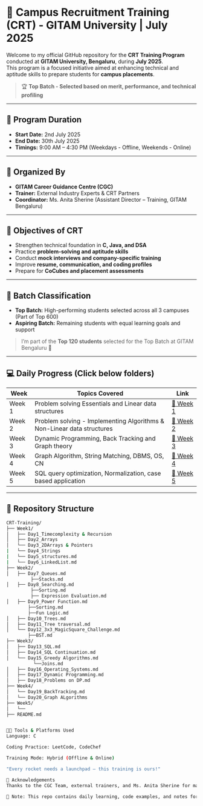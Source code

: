 # 💼 Campus Recruitment Training (CRT) - GITAM University | July 2025

Welcome to my official GitHub repository for the **CRT Training Program** conducted at **GITAM University, Bengaluru**, during **July 2025**.  
This program is a focused initiative aimed at enhancing technical and aptitude skills to prepare students for **campus placements**.

> 🏆 **Top Batch - Selected based on merit, performance, and technical profiling**

---

## 📅 Program Duration

- **Start Date:** 2nd July 2025  
- **End Date:** 30th July 2025  
- **Timings:** 9:00 AM – 4:30 PM (Weekdays - Offline, Weekends - Online)

---

## 📌 Organized By

- **GITAM Career Guidance Centre (CGC)**  
- **Trainer:** External Industry Experts & CRT Partners  
- **Coordinator:** Ms.  Anita Sherine (Assistant Director – Training, GITAM Bengaluru)

---

## 🎯 Objectives of CRT

- Strengthen technical foundation in **C, Java, and DSA**
- Practice **problem-solving and aptitude skills**
- Conduct **mock interviews and company-specific training**
- Improve **resume, communication, and coding profiles**
- Prepare for **CoCubes and placement assessments**

---

## 🧠 Batch Classification

- **Top Batch:** High-performing students selected across all 3 campuses (Part of Top 600)
- **Aspiring Batch:** Remaining students with equal learning goals and support

> I’m part of the **Top 120 students** selected for the Top Batch at GITAM Bengaluru 🎉

---

## 💻 Daily Progress (Click below folders)

| Week | Topics Covered                        | Link                  |
|------|----------------------------------------|------------------------|
| Week 1 | Problem solving Essentials and Linear data structures | [📁 Week 1](./https://github.com/MunagapatiBhavana/CRT-Training/tree/main/Week-1/) |
| Week 2 | Problem solving - Implementing Algorithms & Non-Linear data structures | [📁 Week 2](./https://github.com/MunagapatiBhavana/CRT-Training/tree/main/Week-2/) |
| Week 3 | Dynamic Programming, Back Tracking and Graph theory   | [📁 Week 3](./https://github.com/MunagapatiBhavana/CRT-Training/tree/main/Week-3/) |
| Week 4 | Graph Algorithm, String Matching, DBMS, OS, CN | [📁 Week 4](./https://github.com/MunagapatiBhavana/CRT-Training/tree/main/Week-4/) |
| Week 5 | SQL query optimization, Normalization, case based application | [📁 Week 5](./Week5/) |

---

## 📂 Repository Structure

```bash
CRT-Training/
├── Week1/
│   ├── Day1_Timecomplexity & Recursion
│   ├── Day2_Arrays
│   └── Day3_2DArrays & Pointers
|   └── Day4_Strings
|   └── Day5_structures.md
|   └── Day6_LinkedList.md
├── Week2/
│   ├── Day7_Queues.md
         ├──Stacks.md
│   ├── Day8_Searching.md
         ├──Sorting.md
         ├── Expression Evaluation.md
│   ├── Day9_Power Function.md
        ├──Sorting.md
        ├──Fun Logic.md
│   ├── Day10_Trees.md
│   ├── Day11_Tree traversal.md
│   └── Day12_3x3_MagicSquare_Challenge.md
        ├──BST.md
├── Week3/
│   ├── Day13_SQL.md
│   ├── Day14_SQL Continuation.md
│   └── Day15_Greedy Algorithms.md
          └──Joins.md
│   ├── Day16_Operating_Systems.md
│   ├── Day17_Dynamic Programming.md
│   ├── Day18_Problems on DP.md
├── Week4/
│   └── Day19_BackTracking.md
│   └── Day20_Graph ALgorithms
├── Week5/
│   └──
├── README.md


🧑‍💻 Tools & Platforms Used
Language: C

Coding Practice: LeetCode, CodeChef

Training Mode: Hybrid (Offline & Online)

"Every rocket needs a launchpad — this training is ours!"

🙌 Acknowledgements
Thanks to the CGC Team, external trainers, and Ms. Anita Sherine for making this training impactful and industry-ready.

📌 Note: This repo contains daily learning, code examples, and notes for self-tracking and helping peers revise easily.
